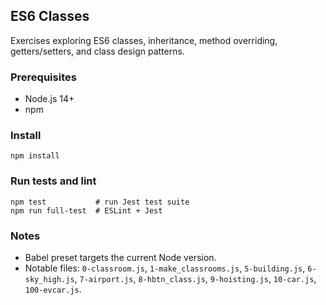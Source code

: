 ## ES6 Classes

Exercises exploring ES6 classes, inheritance, method overriding, getters/setters, and class design patterns.

### Prerequisites

- Node.js 14+
- npm

### Install

```
npm install
```

### Run tests and lint

```
npm test           # run Jest test suite
npm run full-test  # ESLint + Jest
```

### Notes

- Babel preset targets the current Node version.
- Notable files: `0-classroom.js`, `1-make_classrooms.js`, `5-building.js`, `6-sky_high.js`, `7-airport.js`, `8-hbtn_class.js`, `9-hoisting.js`, `10-car.js`, `100-evcar.js`.
